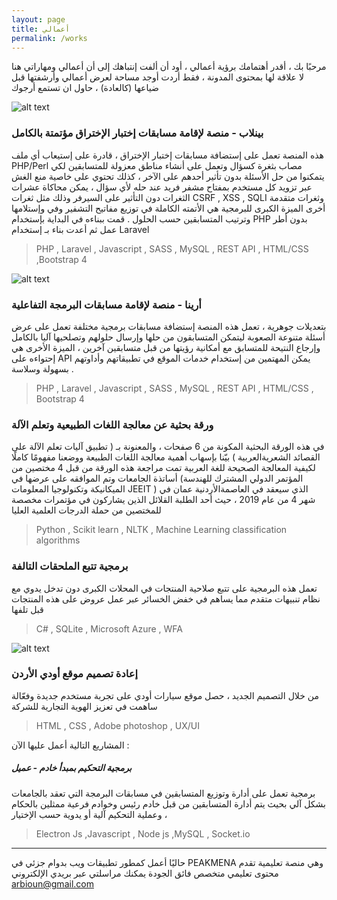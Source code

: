 ```yaml
---
layout: page
title: أعمالي
permalink: /works
---
```


مرحبًا بك ، أقدر أهتمامك برؤية أعمالي ، أود أن ألفت إنتباهك إلى أن أعمالي ومهاراتي هنا لا علاقة لها
بمحتوى المدونة ، فقط أردت أوجد مساحة لعرض أعمالي وأرشفتها قبل ضياعها (كالعادة) ، حاول ان تستمع أرجوك


![alt text](https://i.suar.me/eeva3/m "شعار المنصة ")

###  بينلاب - منصة لإقامة مسابقات إختبار الإختراق مؤتمتة بالكامل 
هذه المنصة تعمل على إستضافة مسابقات إختبار الإختراق ، قادرة على إستيعاب أي ملف PHP/Perl  مصاب بثغرة كسؤال 
وتعمل على أنشاء مناطق معزولة للمتسابقين لكي يتمكنوا من حل الأسئلة بدون تأثير أحدهم على الآخر ، كذلك تحتوي على خاصية منع الغش 
عبر تزويد كل مستخدم بمفتاح مشفر فريد عند حله لأي سؤال ، يمكن محاكاة عشرات الثغرات دون التأثير على السيرفر وذلك مثل ثغرات 
CSRF , XSS , SQLI وثغرات متقدمة أخرى
الميزة الكبرى للبرمجية هي الأتمته الكاملة في توزيع مفاتيح التشفير وفي وإستلامها وترتيب المتسابقين حسب الحلول .
قمت ببناءه في البداية بإستخدام PHP بدون أطر عمل ثم أعدت بناء بـ إستخدام Laravel

> PHP , Laravel , Javascript , SASS  , MySQL , REST API , HTML/CSS ,Bootstrap 4


![alt text](https://i.suar.me/qWnol/m "شعار المنصة ")

###  أرينا - منصة لإقامة مسابقات البرمجة التفاعلية
بتعديلات جوهرية  ، تعمل هذه المنصة إستضافة مسابقات برمجية مختلفة تعمل على عرض أسئلة متنوعة الصعوبة ليتمكن
المتسابقون من حلها وإرسال حلولهم وتصلحيها آليا بالكامل وإرجاع النتيحة  للمتسابق مع أمكانية رؤيتها من قبل متسابقين آخرين ، الميزة الأخرى هي إحتواءه على API  يمكن المهتمين من إستخدام خدمات الموقع في تطبيقاتهم وأداوتهم بسهولة وسلاسة .

 > PHP , Laravel , Javascript , SASS  , MySQL , REST API , HTML/CSS , Bootstrap 4


### ورقة بحثية عن معالجة اللغات الطبيعية وتعلم الآلة
في هذه الورقة البحثية المكونة من 6 صفحات ، والمعنونة بـ ( تطبيق آليات تعلم الآلة على القصائد الشعريةالعربية ) بيّنا بإسهاب أهمية 
 معالجة اللغات الطبيعة ووضعنا مفهومًا كاملًا لكيفية المعالجة الصحيحة للغة العربية
تمت مراجعة هذه الورقة من قبل 4 مختصين من أساتذة الجامعات وتم الموافقه على عرضها في (المؤتمر الدولي المشترك للهندسة الميكانيكة وتكنولوجيا المعلومات  JEEIT  ) الذي سيعقد في العاصمةالأردنية عمان في شهر 4 من عام 2019 ، حيث أحد الطلبة القلائل الذين يشاركون في مؤتمرات مخصصة للمختصين من حملة الدرجات العلمية العليا

> Python , Scikit learn , NLTK  , Machine Learning classification algorithms 


### برمجية تتبع الملحقات التالفة
تعمل هذه البرمجية على تتبع صلاحية المنتجات في المحلات الكبرى دون تدخل يدوي مع نظام تنبيهات متقدم
مما يساهم في خفض الخسائر عبر عمل عروض على هذه المنتجات قبل تلفها 

> C# , SQLite , Microsoft Azure , WFA


![alt text](https://mir-s3-cdn-cf.behance.net/project_modules/fs/1bf56053081861.59271234ebab3.png "شعار المنصة ")

### إعادة تصميم موقع أودي الأردن
من خلال التصميم الجديد ،  حصل موقع سيارات أودي على تجربة مستخدم جديدة وفعّالة 
ساهمت في تعزيز الهوية التجارية للشركة

> HTML , CSS , Adobe photoshop , UX/UI

 

المشاريع التالية أعمل عليها الآن :

##### برمجية التحكيم بمبدأ خادم - عميل
برمجية تعمل على أدارة وتوزيع المتسابقين في مسابقات البرمجة التي تعقد بالجامعات بشكل آلي 
بحيث يتم أدارة المتسابقين من قبل خادم رئيس وخوادم فرعية ممثلين بالحكام ، وعملية التحكيم آلية أو يدوية حسب الإختيار

> Electron Js ,Javascript , Node js ,MySQL , Socket.io

___

حاليًا أعمل كمطور تطبيقات ويب بدوام جزئي في PEAKMENA  وهي منصة تعليمية تقدم محتوى تعليمي  متخصص فائق الجودة
يمكنك مراسلتي عبر  بريدي الإلكتروني 
arbioun@gmail.com
